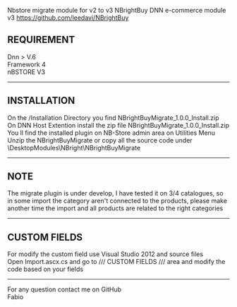 Nbstore migrate module for v2 to v3
NBrightBuy DNN e-commerce module v3 https://github.com/leedavi/NBrightBuy

<h2>REQUIREMENT</h2>
Dnn > V.6<br/>
Framework 4<br/>
nBSTORE V3<br/>
<hr/>
<h2>INSTALLATION</h2>
On the /Installation Directory you find NBrightBuyMigrate_1.0.0_Install.zip<br/>
On DNN Host Extention install the zip file NBrightBuyMigrate_1.0.0_Install.zip<br/>
You ll find the installed plugin on NB-Store admin area on Utilities Menu<br/>
Unzip the NBrightBuyMigrate or copy all the source code under \DesktopModules\NBright\NBrightBuyMigrate<br/>
<hr/>
<h2>NOTE</h2>
The migrate plugin is under develop, I have tested it on 3/4 catalogues, so in some import the category aren't connected to the products, please make another time the import and all products are related to the right categories
<hr/>
<h2>CUSTOM FIELDS</h2>
For modify the custom field use Visual Studio 2012 and source files<br/>
Open Import.ascx.cs and go to /// CUSTOM FIELDS /// area and modify the code based on your fields<br/>
<hr/>
For any question contact me on GitHub<br/>
Fabio
